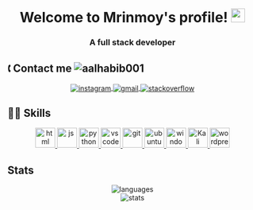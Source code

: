 <h1 align="center">
  Welcome to Mrinmoy's profile!
  <img src="https://media.giphy.com/media/hvRJCLFzcasrR4ia7z/giphy.gif" width="28">
</h1>
<h3 align="center">
  A full stack developer
</h3>
<h2>🕻 Contact me <img src="https://komarev.com/ghpvc/?username=mrinmoyhaloi&label=Profile%20views&color=0e75b6&style=flat" alt="aalhabib001"/></h2>

<p align="center">
  <a href="https://instagram.com/mhedeetz">
    <img align="center" src="https://github.com/keikomori/icons-badges/blob/master/badges/Instagram/instagram.svg" alt="instagram" />
  </a>
  <a href="mailto:mhedeetz.business@gmail.com">
    <img align="center" src="https://github.com/keikomori/icons-badges/blob/master/badges/Gmail/gmail.svg" alt="gmail" />
  </a>
  <a href="https://stackoverflow.com/users/15559063/mrinmoy-haloi?tab=profile">
    <img align="center" src="https://github.com/keikomori/icons-badges/blob/master/badges/Stackoverflow/stackoverflow.svg" alt="stackoverflow" />
  </a>
</p>

<h2>👩‍💻 Skills</h2>

<p align="center">
  <a href="https://www.w3schools.com/html/"><img src="https://cdn.iconscout.com/icon/free/png-256/html5-40-1175193.png" alt="html" width="40" height="40"/>
  <a href="https://www.w3schools.com/js/"><img src="https://www.freepnglogos.com/uploads/javascript/javascript-online-logo-for-website-0.png" alt="js" width="40" height="40"/>
  <a href="https://www.python.org"><img src="https://raw.githubusercontent.com/keikomori/icons-badges/master/icons/Python/python.svg" alt="python" width="40" height="40"/>
  <a href="https://code.visualstudio.com"><img src="https://raw.githubusercontent.com/keikomori/icons-badges/master/icons/VSCode/vscode.svg" alt="vscode" width="40" height="40"/>
  <a href="https://git-scm.com/"><img src="https://raw.githubusercontent.com/keikomori/icons-badges/master/icons/Git/git.svg" alt="git" width="40" height="40"/>
  <a href="https://ubuntu.com/"><img src="https://raw.githubusercontent.com/keikomori/icons-badges/master/icons/Ubuntu/ubuntu.svg" alt="ubuntu" width="40" height="40"/>
  <a href="https://www.microsoft.com/pt-br/windows/"><img src="https://raw.githubusercontent.com/keikomori/icons-badges/master/icons/Windows/windows.svg" alt="windows" width="40" height="40"/>
  <a href="https://kali.org"><img src="https://gitlab.com/kalilinux/documentation/graphic-resources/-/raw/master/kali-dragon-logo/kali-dragon-icon-detailed.svg" alt="Kali Linux" width="40" height="40"/>
  <a href="https://wordpress.org/"><img src="https://raw.githubusercontent.com/keikomori/icons-badges/master/icons/WordPress/wordpress.svg" alt="wordpress" width="40" height="40"/></a>
</p>

<h2>Stats</h2>
<p align=center>
    <img src="https://github-readme-stats.vercel.app/api/top-langs/?username=mrinmoyhaloi&theme=radical&layout=compact" alt="languages"/>
    <br>
    <img src="https://github-readme-stats.vercel.app/api?username=mrinmoyhaloi&show_icons=true&theme=algolia" alt="stats"/> 
</p>
